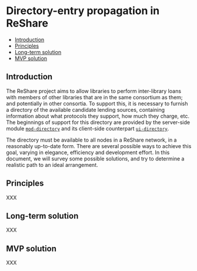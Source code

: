 # Directory-entry propagation in ReShare

<!-- md2toc -l 2 directory-entry-propagation.md -->
* [Introduction](#introduction)
* [Principles](#principles)
* [Long-term solution](#long-term-solution)
* [MVP solution](#mvp-solution)


## Introduction

The ReShare project aims to allow libraries to perform inter-library loans with members of other libraries that are in the same consortium as them; and potentially in other consortia. To support this, it is necessary to furnish a directory of the available candidate lending sources, containing information about what protocols they support, how much they charge, etc. The beginnings of support for this directory are provided by the server-side module [`mod-directory`](https://github.com/openlibraryenvironment/mod-directory) and its client-side counterpart [`ui-directory`](https://github.com/openlibraryenvironment/ui-directory).

The directory must be available to all nodes in a ReShare network, in a reasonably up-to-date form. There are several possible ways to achieve this goal, varying in elegance, efficiency and development effort. In this document, we will survey some possible solutions, and try to determine a realistic path to an ideal arrangement.


## Principles

XXX


## Long-term solution

XXX


## MVP solution

XXX


